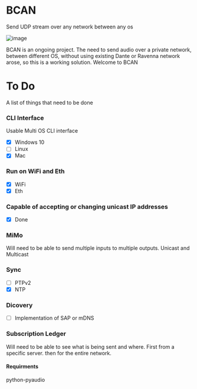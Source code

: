 # BCAN
Send UDP stream over any network between any os

![image](https://user-images.githubusercontent.com/21957617/206717972-94a0e5f4-df21-4798-85d8-a3a9f745b81a.png)

BCAN is an ongoing project.
The need to send audio over a private network, between different OS, without using existing Dante or Ravenna network arose, so this is a working solution. 
Welcome to BCAN

# To Do

A list of things that need to be done 

### CLI Interface
Usable Multi OS CLI interface 
- [x] Windows 10
- [ ] Linux
- [x] Mac

### Run on WiFi and Eth
- [x] WiFi
- [x] Eth

### Capable of accepting or changing unicast IP addresses
- [x] Done

### MiMo
Will need to be able to send multiple inputs to multiple outputs.
Unicast and Multicast

### Sync
- [ ] PTPv2
- [x] NTP

### Dicovery
- [ ] Implementation of SAP or mDNS

### Subscription Ledger
Will need to be able to see what is being sent and where.
First from a specific server. then for the entire network.




#### Requirments
python-pyaudio
